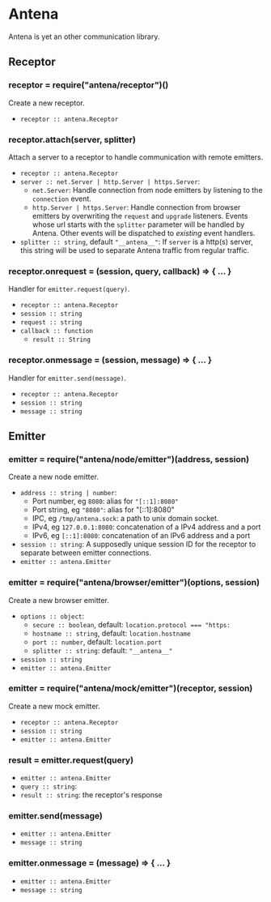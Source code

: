 # Antena

Antena is yet an other communication library.

## Receptor

### receptor = require("antena/receptor")()

Create a new receptor.
* `receptor :: antena.Receptor`

### receptor.attach(server, splitter)

Attach a server to a receptor to handle communication with remote emitters.

* `receptor :: antena.Receptor`
* `server :: net.Server | http.Server | https.Server`:
  * `net.Server`:
    Handle connection from node emitters by listening to the `connection` event.
  * `http.Server | https.Server`:
    Handle connection from browser emitters by overwriting the `request` and `upgrade` listeners.
    Events whose url starts with the `splitter` parameter will be handled by Antena.
    Other events will be dispatched to *existing* event handlers.
* `splitter :: string`, default `"__antena__"`:
  If `server` is a http(s) server, this string will be used to separate Antena traffic from regular traffic.

### receptor.onrequest = (session, query, callback) => { ... }

Handler for `emitter.request(query)`.

* `receptor :: antena.Receptor`
* `session :: string`
* `request :: string`
* `callback :: function`
  * `result :: String`

### receptor.onmessage = (session, message) => { ... }

Handler for `emitter.send(message)`.

* `receptor :: antena.Receptor`
* `session :: string`
* `message :: string`

## Emitter

### emitter = require("antena/node/emitter")(address, session)

Create a new node emitter.

* `address :: string | number`:
  * Port number, eg `8080`: alias for `"[::1]:8080"`
  * Port string, eg `"8080"`: alias for "[::1]:8080"
  * IPC, eg `/tmp/antena.sock`: a path to unix domain socket.
  * IPv4, eg `127.0.0.1:8080`: concatenation of a IPv4 address and a port
  * IPv6, eg `[::1]:8080`: concatenation of an IPv6 address and a port
* `session :: string`:
  A supposedly unique session ID for the receptor to separate between emitter connections.
* `emitter :: antena.Emitter`

### emitter = require("antena/browser/emitter")(options, session)

Create a new browser emitter.

* `options :: object`:
  * `secure :: boolean`, default: `location.protocol === "https:`
  * `hostname :: string`, default: `location.hostname`
  * `port :: number`, default: `location.port`
  * `splitter :: string`: default: `"__antena__"`
* `session :: string`
* `emitter :: antena.Emitter`

### emitter = require("antena/mock/emitter")(receptor, session)

Create a new mock emitter.

* `receptor :: antena.Receptor`
* `session :: string`
* `emitter :: antena.Emitter`

### result = emitter.request(query)

* `emitter :: antena.Emitter`
* `query :: string`: 
* `result :: string`: the receptor's response

### emitter.send(message)

* `emitter :: antena.Emitter`
* `message :: string`

### emitter.onmessage = (message) => { ... }

* `emitter :: antena.Emitter`
* `message :: string`
